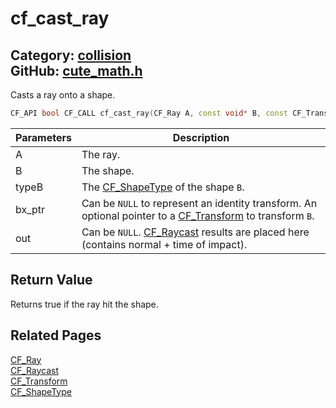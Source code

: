 [](../header.md ':include')

# cf_cast_ray

Category: [collision](/api_reference?id=collision)  
GitHub: [cute_math.h](https://github.com/RandyGaul/cute_framework/blob/master/include/cute_math.h)  
---

Casts a ray onto a shape.

```cpp
CF_API bool CF_CALL cf_cast_ray(CF_Ray A, const void* B, const CF_Transform* bx, CF_ShapeType typeB, CF_Raycast* out);
```

Parameters | Description
--- | ---
A | The ray.
B | The shape.
typeB | The [CF_ShapeType](/collision/cf_shapetype.md) of the shape `B`.
bx_ptr | Can be `NULL` to represent an identity transform. An optional pointer to a [CF_Transform](/math/cf_transform.md) to transform `B`.
out | Can be `NULL`. [CF_Raycast](/math/cf_raycast.md) results are placed here (contains normal + time of impact).

## Return Value

Returns true if the ray hit the shape.

## Related Pages

[CF_Ray](/math/cf_ray.md)  
[CF_Raycast](/math/cf_raycast.md)  
[CF_Transform](/math/cf_transform.md)  
[CF_ShapeType](/collision/cf_shapetype.md)  
